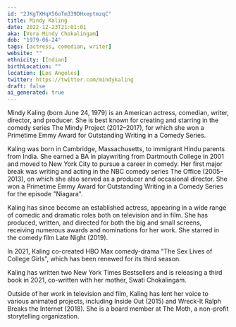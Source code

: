 ```yaml
---
id: "2JKgTXHqX56oTm339DHxeptmzqC"
title: Mindy Kaling
date: 2022-12-23T21:01:01
aka: [Vera Mindy Chokalingam]
dob: "1979-06-24"
tags: [actress, comedian, writer]
website: ""
ethnicity: [Indian]
birthLocation: ""
location: [Los Angeles]
twitter: https://twitter.com/mindykaling
draft: false
ai_generated: true
---
```


Mindy Kaling (born June 24, 1979) is an American actress, comedian, writer,
director, and producer. She is best known for creating and starring in the
comedy series The Mindy Project (2012–2017), for which she won a Primetime Emmy
Award for Outstanding Writing in a Comedy Series.

Kaling was born in Cambridge, Massachusetts, to immigrant Hindu parents from
India. She earned a BA in playwriting from Dartmouth College in 2001 and moved
to New York City to pursue a career in comedy. Her first major break was writing
and acting in the NBC comedy series The Office (2005–2013), on which she also
served as a producer and occasional director. She won a Primetime Emmy Award for
Outstanding Writing in a Comedy Series for the episode "Niagara".

Kaling has since become an established actress, appearing in a wide range of
comedic and dramatic roles both on television and in film. She has produced,
written, and directed for both the big and small screens, receiving numerous
awards and nominations for her work. She starred in the comedy film Late Night
(2019).

In 2021, Kaling co-created HBO Max comedy-drama "The Sex Lives of College
Girls", which has been renewed for its third season.

Kaling has written two New York Times Bestsellers and is releasing a third book
in 2021, co-written with her mother, Swati Chokalingam.

Outside of her work in television and film, Kaling has lent her voice to various
animated projects, including Inside Out (2015) and Wreck-It Ralph Breaks the
Internet (2018). She is a board member at The Moth, a non-profit storytelling
organization.
